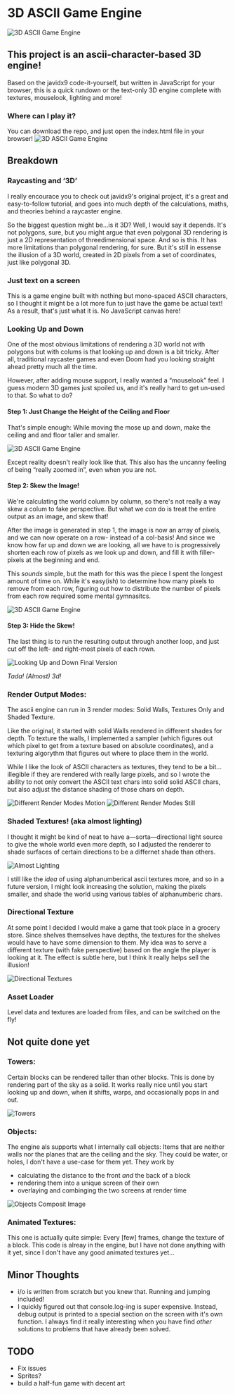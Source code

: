 # 3D ASCII Game Engine

![3D ASCII Game Engine](https://raw.githubusercontent.com/justMoritz/images/master/3d-game-engine-min.png)

## This project is an ascii-character-based 3D engine!
Based on the javidx9 code-it-yourself, but written in JavaScript for your browser, this is a quick rundown or the text-only 3D engine complete with textures, mouselook, lighting and more!

### Where can I play it?
You can download the repo, and just open the index.html file in your browser!
![3D ASCII Game Engine](https://raw.githubusercontent.com/justMoritz/images/master/3d-game-engine.gif)

## Breakdown

### Raycasting and ‘3D’
I really encourace you to check out javidx9's original project, it's a great and easy-to-follow tutorial, and goes into much depth of the calculations, maths, and theories behind a raycaster engine.

So the biggest question might be…is it 3D? Well, I would say it depends. It's not polygons, sure, but you might argue that even polygonal 3D rendering is just a 2D representation of threedimensional space. And so is this. It has more limitations than polygonal rendering, for sure. But it's still in essense the illusion of a 3D world, created in 2D pixels from a set of coordinates, just like polygonal 3D.


### Just text on a screen
This is a game engine built with nothing but mono-spaced ASCII characters, so I thought it might be a lot more fun to just have the game be actual text! As a result, that's just what it is. No JavaScript canvas here!

### Looking Up and Down
One of the most obvious limitations of rendering a 3D world not with polygons but with colums is that looking up and down is a bit tricky. After all, traditional raycaster games and even Doom had you looking straight ahead pretty much all the time.

However, after adding mouse support, I really wanted a “mouselook” feel. I guess modern 3D games just spoiled us, and it's really hard to get un-used to that. So what to do?

#### Step 1: Just Change the Height of the Ceiling and Floor
That's simple enough: While moving the mose up and down, make the ceiling and and floor taller and smaller.

![3D ASCII Game Engine](https://raw.githubusercontent.com/justMoritz/images/master/3d-look-1.gif)

Except reality doesn't really look like that. This also has the uncanny feeling of being “really zoomed in”, even when you are not.

#### Step 2: Skew the Image!
We're calculating the world column by column, so there's not really a way skew a colum to fake perspective. But what we *can* do is treat the entire output as an image, and skew that!

After the image is generated in step 1, the image is now an array of pixels, and we can now operate on a row- instead of a col-basis! And since we know how far up and down we are looking, all we have to is progressively shorten each row of pixels as we look up and down, and fill it with filler-pixels at the beginning and end.

This *sounds* simple, but the math for this was the piece I spent the longest amount of time on. While it's easy(ish) to determine how many pixels to remove from each row, figuring out how to distribute the number of pixels from each row required some mental gymnasitcs.

![3D ASCII Game Engine](https://raw.githubusercontent.com/justMoritz/images/master/3d-look-2.gif)

#### Step 3: Hide the Skew!
The last thing is to run the resulting output through another loop, and just cut off the left- and right-most pixels of each rown.

![Looking Up and Down Final Version](https://raw.githubusercontent.com/justMoritz/images/master/3d-look-final.gif)

*Tada! (Almost) 3d!*

### Render Output Modes:

The ascii engine can run in 3 render modes: Solid Walls, Textures Only and Shaded Texture.

Like the original, it started with solid Walls rendered in different shades for depth. To texture the walls, I implemented a sampler (which figures out which pixel to get from a texture based on absolute coordinates), and a texturing algorythm that figures out where to place them in the world.

While I like the look of ASCII characters as textures, they tend to be a bit…illegible if they are rendered with really large pixels, and so I wrote the ability to not only convert the ASCII text chars into solid solid ASCII chars, but also adjust the distance shading of those chars on depth.

![Different Render Modes Motion](https://raw.githubusercontent.com/justMoritz/images/master/3d-textures.gif)
![Different Render Modes Still](https://raw.githubusercontent.com/justMoritz/images/master/3d-rendermodes-min.png)


### Shaded Textures! (aka almost lighting)
I thought it might be kind of neat to have a—sorta—directional light source to give the whole world even more depth, so I adjusted the renderer to shade surfaces of certain directions to be a differnet shade than others.

![Almost Lighting](https://raw.githubusercontent.com/justMoritz/images/master/3d-shading.gif)

I still like the *idea* of using alphanumberical ascii textures more, and so in a future version, I might look increasing the solution, making the pixels smaller, and shade the world using various tables of alphanumberic chars.


### Directional Texture
At some point I decided I would make a game that took place in a grocery store. Since shelves themselves have depths, the textures for the shelves would have to have some dimension to them. My idea was to serve a different texture (with fake perspective) based on the angle the player is looking at it. The effect is subtle here, but I think it really helps sell the illusion!

![Directional Textures](https://raw.githubusercontent.com/justMoritz/images/master/3d-directional.gif)


### Asset Loader
Level data and textures are loaded from files, and can be switched on the fly!

## Not quite done yet

### Towers:
Certain blocks can be rendered taller than other blocks. This is done by rendering part of the sky as a solid. It works really nice until you start looking up and down, when it shifts, warps, and occasionally pops in and out.

![Towers](https://raw.githubusercontent.com/justMoritz/images/master/3d-towers-min.png)

### Objects:
The engine als supports what I internally call objects: Items that are neither walls nor the planes that are the ceiling and the sky. They could be water, or holes, I don't have a use-case for them yet.
They work by
- calculating the distance to the front *and* the back of a block
- rendering them into a unique screen of their own
- overlaying and combinging the two screens at render time

![Objects Composit Image](https://raw.githubusercontent.com/justMoritz/images/master/3d-composit-min.png)

### Animated Textures:
This one is actually quite simple: Every [few] frames, change the texture of a block. This code is alreay in the engine, but I have not done anything with it yet, since I don't have any good animated textures yet…


## Minor Thoughts
- i/o is written from scratch but you knew that. Running and jumping included!
- I quickly figured out that console.log-ing is super expensive. Instead, debug output is printed to a special section on the screen with it's own function. I always find it really interesting when you have find *other* solutions to problems that have already been solved.

## TODO
- Fix issues
- Sprites?
- build a half-fun game with decent art